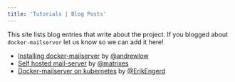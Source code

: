 ```yaml
---
title: 'Tutorials | Blog Posts'
---
```


This site lists blog entries that write about the project. If you blogged about `docker-mailserver` let us know so we can add it here!

- [Installing docker-mailserver](https://lowtek.ca/roo/2021/installing-docker-mailserver/) by [@andrewlow](https://github.com/andrewlow)
- [Self hosted mail-server](https://www.ifthenel.se/self-hosted-mail-server/) by [@matrixes](https://github.com/matrixes)
- [Docker-mailserver on kubernetes](https://brakkee.org/site/index.php/mailserver-on-kubernetes/) by [@ErikEngerd](https://github.com/ErikEngerd)
